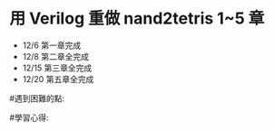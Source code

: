 # 用 Verilog 重做 nand2tetris 1~5 章  

* 12/6 第一章完成
* 12/8 第二章全完成
* 12/15 第三章全完成
* 12/20 第五章全完成


#遇到困難的點:






#學習心得:



